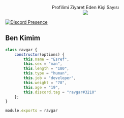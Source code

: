  <p align="center"> 
 Profilimi Ziyaret Eden Kişi Sayısı<br>
  <img src="https://profile-counter.glitch.me/ravgar/count.svg" />
</p>


[![Discord Presence](https://lanyard-profile-readme.vercel.app/api/898881308468592671?hideDiscrim=true)](https://discord.com/users/898881308468592671)
 
<h2>Ben Kimim</h2>

```js
class ravgar {
    constructor(options) {
        this.name = "Esref",
        this.sex = "man",
        this.length = "180",
        this.type = "human",
        this.job = "developer",
        this.weight = "78",
        this.age = "19",
        this.discord.tag = "ravgar#3210"
    };
}

module.exports = ravgar
```
